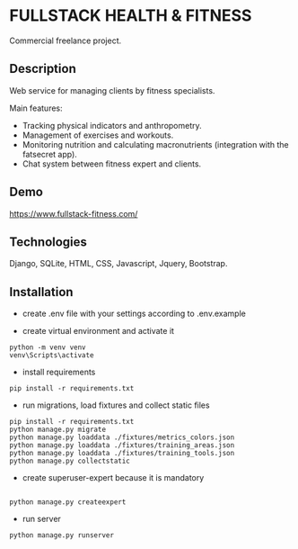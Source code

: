 # FULLSTACK HEALTH & FITNESS

Commercial freelance project.

## Description

Web service for managing clients by fitness specialists.

Main features:
- Tracking physical indicators and anthropometry.
- Management of exercises and workouts.
- Monitoring nutrition and calculating macronutrients (integration with the fatsecret app).
- Chat system between fitness expert and clients.

## Demo

https://www.fullstack-fitness.com/

## Technologies

Django, SQLite, HTML, CSS, Javascript, Jquery, Bootstrap.

## Installation

- create .env file with your settings according to .env.example

- create virtual environment and activate it
```
python -m venv venv
venv\Scripts\activate
```

- install requirements
```
pip install -r requirements.txt
```

- run migrations, load fixtures and collect static files
```
pip install -r requirements.txt
python manage.py migrate
python manage.py loaddata ./fixtures/metrics_colors.json
python manage.py loaddata ./fixtures/training_areas.json
python manage.py loaddata ./fixtures/training_tools.json
python manage.py collectstatic
```

- create superuser-expert because it is mandatory
```

python manage.py createexpert
```

- run server
```
python manage.py runserver
```